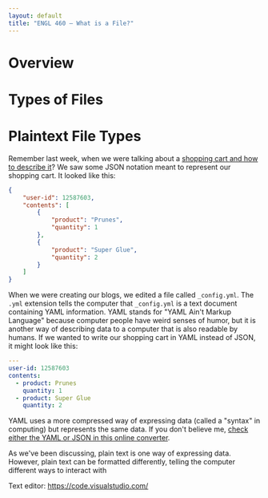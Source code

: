 ```yaml
---
layout: default
title: "ENGL 460 – What is a File?"
---
```


# Overview

# Types of Files

# Plaintext File Types

Remember last week, when we were talking about a [shopping cart and how to describe it](#combining-lists-and-dictionaries)? We saw some JSON notation meant to represent our shopping cart. It looked like this:

~~~json
{
	"user-id": 12587603,
	"contents": [
		{
			"product": "Prunes",
			"quantity": 1
		},
		{
			"product": "Super Glue",
			"quantity": 2
		}
	]
}
~~~

When we were creating our blogs, we edited a file called `_config.yml`. The `.yml` extension tells the computer that `_config.yml` is a text document containing YAML information. YAML stands for "YAML Ain't Markup Language" because computer people have weird senses of humor, but it is another way of describing data to a computer that is also readable by humans. If we wanted to write our shopping cart in YAML instead of JSON, it might look like this:

~~~yaml
---
user-id: 12587603
contents:
  - product: Prunes
    quantity: 1
  - product: Super Glue
    quantity: 2
~~~

YAML uses a more compressed way of expressing data (called a "syntax" in computing) but represents the same data. If you don't believe me, [check either the YAML or JSON in this online converter](https://www.json2yaml.com/convert-yaml-to-json).

As we've been discussing, plain text is one way of expressing data. However, plain text can be formatted differently, telling the computer different ways to interact with 

Text editor: https://code.visualstudio.com/
